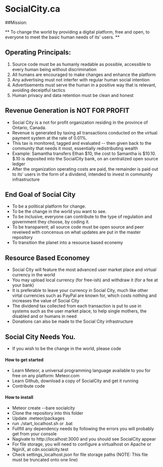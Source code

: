 # SocialCity.ca

##Mission: 

** To change the world by providing a digital platform, free and open, to everyone to meet the basic human needs of its' users. **

## Operating Principals:

1) Source code must be as humanly readable as possible, accessible to every human being without discrimination
2) All humans are encouraged to make changes and enhance the platform
3) Any advertising must not interfer with regular human social intention
4) Advertisements must serve the human in a positive way that is relevant, avoiding deceiptful tactics
5) Human privacy and data retention must be clean and honest


## Revenue Generation is NOT FOR PROFIT

- Social City is a not for profit organization residing in the province of Ontario, Canada.
- Revenue is generated by taxing all transactions conducted on the virtual payment system at the rate of 0.01%.
- This tax is monitored, tagged and evaluated -- then given back to the community that needs it most, essentially redistributing wealth
- Example: Samantha transfers Ethan $10, the cost to Samantha is $10.10. $.10 is deposited into the SocialCity bank, on an centralized open source ledger
- After the organization operating costs are paid, the remainder is paid out to its' users in the form of a dividend, intended to invest in community infrastructure

## End Goal of Social City

- To be a political platform for change.
- To be the change in the world you want to see.
- To be inclusive, everyone can contribute to the type of regulation and government they choose, by coding it.
- To be transparent; all source code must be open source and peer reveiwed with concensus on what updates are put in the master repository
- To transition the planet into a resource based econemy

## Resource Based Economey

- Social City will feature the most advanced user market place and virtual currency in the world
- You may upload local currency (for free-ish) and withdraw it (for a fee at your bank)
- It is preferable to leave your currency in Social City, much like other virtal currencies such as PayPal are known for, which costs nothing and increases the value of Social City
- The dividend tax collected from each transaction is put to use in systems such as the user market place, to help single mothers, the disabled and or humans in need
- Donations can also be made to the Social City infrastructure




## Social City Needs You.

- If you wish to be the change in the world, please code


#### How to get started

- Learn Meteor, a universal programming language available to you for free on any platform: Meteor.com
- Learn Github, download a copy of SocialCity and get it running
- Contribute code

#### How to install
- Meteor create --bare socialcity
- Clone the repository into this folder
- Update .meteor/packages
- run ./start_localhost.sh or .bat
- Fullfill any dependency needs by following the errors you will probably get from your console
- Nagivate to http://localhost:3000 and you should see SocialCity appear
- For file storage, you will need to configure a virtualhost on Apache or NginX, at cdn.socialcity.test
- Check settings_localhost.json for file storage paths (NOTE: This file must be truncated onto one line)




